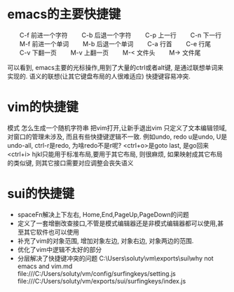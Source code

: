 # emacs的主要快捷键
　　C-f 前进一个字符
　　C-b 后退一个字符
　　C-p 上一行
　　C-n 下一行
　　M-f 前进一个单词
　　M-b 后退一个单词
　　C-a 行首
　　C-e 行尾
　　C-v 下翻一页
　　M-v 上翻一页
　　M-< 文件头
　　M-> 文件尾

可以看到, emacs主要的光标操作,用到了大量的ctrl或者alt键, 是通过联想单词来实现的.
语义的联想(让其它键盘布局的人很难适应)
快捷键容易冲突.

# vim的快捷键

模式
怎么生成一个随机字符串       把vim打开,让新手退出vim
只定义了文本编辑领域, 对窗口的管理未涉及, 而且有些快捷键逻辑不一致.
例如undo, redo  u是undo, U是undo-all, ctrl-r是redo, 为啥redo不是r呢?
<ctrl+o>是goto last, <tab>是go回来 <ctrl+i> 
hjkl只能用于标准布局,要用于其它布局, 则很麻烦, 如果映射成其它布局的类似键, 则其它接口需要对应调整会丧失语义
 
# sui的快捷键
- spaceFn解决上下左右, Home,End,PageUp,PageDown的问题
- 定义了一套增删改查接口,不管是模式编辑器还是非模式编辑器都可以使用,甚至其它软件也可以使用
- 补充了vim的对象范围, 增加对象左边, 对象右边, 对象两边的范围.
- 优化了vim中逻辑不太好的部分
- 分层解决了快捷键冲突的问题
C:\Users\soluty\vm\exports\sui\why not emacs and vim.md
file:///C:/Users/soluty/vm/config/surfingkeys/setting.js
file:///C:/Users/soluty/vm/exports/sui/surfingkeys/index.js
